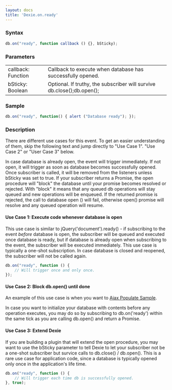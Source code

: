 ```yaml
---
layout: docs
title: 'Dexie.on.ready'
---
```


### Syntax

```javascript
db.on("ready", function callback () {}, bSticky);
```

### Parameters

<table>
<tr><td>callback: Function</td><td>Callback to execute when database has successfully opened.</td></tr>
<tr><td>bSticky: Boolean</td><td>Optional. If truthy, the subscriber will survive db.close();db.open();</td></tr>
</table>

### Sample

```javascript
db.on("ready", function() { alert ("Database ready"); });
```

### Description

There are different use cases for this event. To get an easier understanding of them, skip the following text and jump directly to "Use Case 1". "Use Case 2" or "User Case 3" below.

In case database is already open, the event will trigger immediately. If not open, it will trigger as soon as database becomes successfully opened. Once subscriber is called, it will be removed from the listeners unless bSticky was set to true. If your subscriber returns a Promise, the open procedure will "block" the database until your promise becomes resolved or rejected. With "block" it means that any queued db operations will stay queued and new operations will be enqueued. If the returned promise is rejected, the call to database open () will fail, otherwise open() promise will resolve and any queued operation will resume.

#### Use Case 1: Execute code whenever database is open

This use case is similar to jQuery('document').ready() - if subscribing to the event *before* database is open, the subscriber will be queued and executed once database is ready, but if database is already open when subscribing to the event, the subscriber will be executed immediately. This use case is typically a one-shot subscription. In case database is closed and reopened, the subscriber will not be called again.

```javascript
db.on("ready", function () {
    // Will trigger once and only once.
});
```

#### Use Case 2: Block db.open() until done

An example of this use case is when you want to [Ajax Populate Sample](/docs/Dexie/Dexie.on.populate#ajax-populate-sample).

In case you want to initialize your database with contents before any operation executes, you may do so by subscribing to db.on('ready') within the same tick as you are calling db.open() and return a Promise. 

#### Use Case 3: Extend Dexie

If you are building a plugin that will extend the open procedure, you may want to use the bSticky parameter to tell Dexie to let your subscriber not be a one-shot subscriber but survice calls to db.close() / db.open(). This is a rare use case for application code, since a database is typically opened only once in the application's life time.

```javascript
db.on("ready", function () {
    // Will trigger each time db is successfully opened.
}, true);
```

